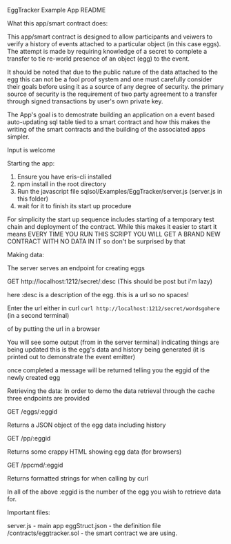 EggTracker Example App README

What this app/smart contract does:

This app/smart contract is designed to allow participants and veiwers to verify a history of events attached to a particular object (in this case eggs). The attempt is made by requiring knowledge of a secret to complete a transfer to tie re-world presence of an object (egg) to the event.

It should be noted that due to the public nature of the data attached to the egg this can not be a fool proof system and one must carefully consider their goals before using it as a source of any degree of security. the primary source of security is the requirement of two party agreement to a transfer through signed transactions by user's own private key.


The App's goal is to demostrate building an application on a event based auto-updating sql table tied to a smart contract and how this makes the writing of the smart contracts and the building of the associated apps simpler.

Input is welcome


Starting the app:

1) Ensure you have eris-cli installed
2) npm install in the root directory
3) Run the javascript file sqlsol/Examples/EggTracker/server.js (server.js in this folder)
4) wait for it to finish its start up procedure

For simplicity the start up sequence includes starting of a temporary test chain and deployment of the contract. While this makes it easier to start it means EVERY TIME YOU RUN THIS SCRIPT YOU WILL GET A BRAND NEW CONTRACT WITH NO DATA IN IT so don't be surprised by that


Making data:

The server serves an endpoint for creating eggs

GET http://localhost:1212/secret/:desc
(This should be post but i'm lazy)

here :desc is a description of the egg. this is a url so no spaces!

Enter the url either in curl `curl http://localhost:1212/secret/wordsgohere`
(in a second terminal)

of by putting the url in a browser

You will see some output (from in the server terminal) indicating things are being updated this is the egg's data and history being generated (it is printed out to demonstrate the event emitter)

once completed a message will be returned telling you the eggid of the newly created egg



Retrieving the data:
In order to demo the data retrieval through the cache three endpoints are provided

GET /eggs/:eggid

Returns a JSON object of the egg data including history

GET /pp/:eggid

Returns some crappy HTML showing egg data (for browsers)

GET /ppcmd/:eggid

Returns formatted strings for when calling by curl


In all of the above :eggid is the number of the egg you wish to retrieve data for.


Important files:

server.js - main app
eggStruct.json - the definition file
/contracts/eggtracker.sol - the smart contract we are using.


